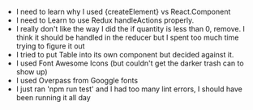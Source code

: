 * I need to learn why I used {createElement} vs React.Component
* I need to Learn to use Redux handleActions properly. 
* I really don't like the way I did the if quantity is less than 0, remove. I think it should be handled in the reducer but
I spent too much time trying to figure it out
* I tried to put Table into its own component but decided against it.
* I used Font Awesome Icons (but couldn't get the darker trash can to show up)
* I used Overpass from Googgle fonts
* I just ran 'npm run test' and I had too many lint errors, I should have been running it all day
